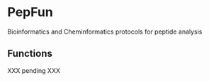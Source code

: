 # PepFun
Bioinformatics and Cheminformatics protocols for peptide analysis

## Functions

XXX pending XXX
